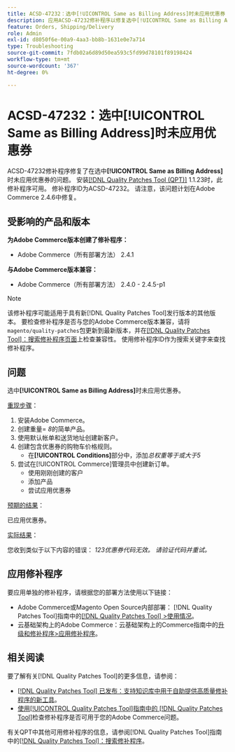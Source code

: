 ```yaml
---
title: ACSD-47232：选中[!UICONTROL Same as Billing Address]时未应用优惠券
description: 应用ACSD-47232修补程序以修复选中[!UICONTROL Same as Billing Address]后未应用优惠券的Adobe Commerce问题。
feature: Orders, Shipping/Delivery
role: Admin
exl-id: d8050f6e-00a9-4aa3-bb8b-1631e0e7a714
type: Troubleshooting
source-git-commit: 7fdb02a6d89d50ea593c5fd99d78101f89198424
workflow-type: tm+mt
source-wordcount: '367'
ht-degree: 0%

---
```


# ACSD-47232：选中[!UICONTROL Same as Billing Address]时未应用优惠券

ACSD-47232修补程序修复了在选中&#x200B;**[!UICONTROL Same as Billing Address]**&#x200B;时未应用优惠券的问题。 安装[[!DNL Quality Patches Tool (QPT)]](https://experienceleague.adobe.com/zh-hans/docs/commerce-operations/tools/quality-patches-tool/quality-patches-tool-to-self-serve-quality-patches) 1.1.23时，此修补程序可用。 修补程序ID为ACSD-47232。 请注意，该问题计划在Adobe Commerce 2.4.6中修复。

## 受影响的产品和版本

**为Adobe Commerce版本创建了修补程序：**

* Adobe Commerce（所有部署方法） 2.4.1

**与Adobe Commerce版本兼容：**

* Adobe Commerce（所有部署方法） 2.4.0 - 2.4.5-p1

>[!NOTE]
>
>该修补程序可能适用于具有新[!DNL Quality Patches Tool]发行版本的其他版本。 要检查修补程序是否与您的Adobe Commerce版本兼容，请将`magento/quality-patches`包更新到最新版本，并在[[!DNL Quality Patches Tool]：搜索修补程序页面](https://experienceleague.adobe.com/tools/commerce-quality-patches/index.html?lang=zh-Hans)上检查兼容性。 使用修补程序ID作为搜索关键字来查找修补程序。

## 问题

选中&#x200B;**[!UICONTROL Same as Billing Address]**&#x200B;时未应用优惠券。

<u>重现步骤</u>：

1. 安装Adobe Commerce。
1. 创建重量= *8*&#x200B;的简单产品。
1. 使用默认帐单和送货地址创建新客户。
1. 创建包含优惠券的购物车价格规则。
   * 在&#x200B;**[!UICONTROL Conditions]**&#x200B;部分中，添加&#x200B;*总权重等于或大于5*
1. 尝试在[!UICONTROL Commerce]管理员中创建新订单。
   * 使用刚刚创建的客户
   * 添加产品
   * 尝试应用优惠券

<u>预期的结果</u>：

已应用优惠券。

<u>实际结果</u>：

您收到类似于以下内容的错误： *123优惠券代码无效。 请验证代码并重试。*

## 应用修补程序

要应用单独的修补程序，请根据您的部署方法使用以下链接：

* Adobe Commerce或Magento Open Source内部部署： [!DNL Quality Patches Tool]指南中的[[!DNL Quality Patches Tool] >使用情况](/help/tools/quality-patches-tool/usage.md)。
* 云基础架构上的Adobe Commerce：云基础架构上的Commerce指南中的[升级和修补程序>应用修补程序](https://experienceleague.adobe.com/docs/commerce-cloud-service/user-guide/develop/upgrade/apply-patches.html?lang=zh-Hans)。

## 相关阅读

要了解有关[!DNL Quality Patches Tool]的更多信息，请参阅：

* [[!DNL Quality Patches Tool] 已发布：支持知识库中用于自助提供高质量修补程序的新工具](https://experienceleague.adobe.com/zh-hans/docs/commerce-operations/tools/quality-patches-tool/quality-patches-tool-to-self-serve-quality-patches)。
* [使用[!UICONTROL Quality Patches Tool]指南中的 [!DNL Quality Patches Tool]](/help/tools/quality-patches-tool/patches-available-in-qpt/check-patch-for-magento-issue-with-magento-quality-patches.md)检查修补程序是否可用于您的Adobe Commerce问题。


有关QPT中其他可用修补程序的信息，请参阅[!DNL Quality Patches Tool]指南中的[[!DNL Quality Patches Tool]：搜索修补程序](https://experienceleague.adobe.com/tools/commerce-quality-patches/index.html?lang=zh-Hans)。

